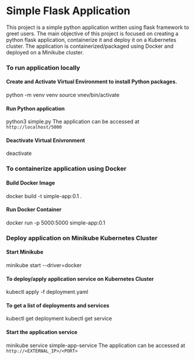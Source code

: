 # Simple Flask Application

This project is a simple python application written using flask framework to greet users. The main objective of this project is focused on creating a python flask application, containerize it and deploy it on a Kubernetes cluster. The application is containerized/packaged using Docker and deployed on a Minikube cluster. 

### To run application locally
#### Create and Activate Virtual Environment to install Python packages.
python -m venv venv
source vnev/bin/activate

#### Run Python application
python3 simple.py
The application can be accessed at `http://localhost/5000`

#### Deactivate Virtual Enivronment
deactivate


### To containerize application using Docker
#### Build Docker Image
docker build -t simple-app:0.1 .

#### Run Docker Container
docker run -p 5000:5000 simple-app:0.1


### Deploy application on Minikube Kubernetes Cluster
#### Start Minikube
minikube start --driver=docker

#### To deploy/apply application service on Kubernetes Cluster
kubectl apply -f deployment.yaml

#### To get a list of deployments and services
kubectl get deployment
kubectl get service

#### Start the application service
minikube service simple-app-service
The application can be accessed at `http://<EXTERNAL_IP>/<PORT>`